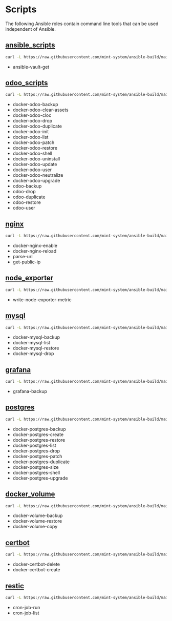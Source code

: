 # Scripts

The following Ansible roles contain command line tools that can be used independent of Ansible.

## [ansible_scripts](role/ansible_scripts/README.md)

```bash
curl -L https://raw.githubusercontent.com/mint-system/ansible-build/main/roles/ansible_scripts/files/install | bash
```

- ansible-vault-get
  
## [odoo_scripts](roles/odoo_scripts/README.md)

```bash
curl -L https://raw.githubusercontent.com/mint-system/ansible-build/main/roles/odoo_scripts/files/install | bash
```

- docker-odoo-backup
- docker-odoo-clear-assets
- docker-odoo-cloc
- docker-odoo-drop
- docker-odoo-duplicate
- docker-odoo-init
- docker-odoo-list
- docker-odoo-patch
- docker-odoo-restore
- docker-odoo-shell
- docker-odoo-uninstall
- docker-odoo-update
- docker-odoo-user
- docker-odoo-neutralize
- docker-odoo-upgrade
- odoo-backup
- odoo-drop
- odoo-duplicate
- odoo-restore
- odoo-user

## [nginx](roles/nginx/README.md)

```bash
curl -L https://raw.githubusercontent.com/mint-system/ansible-build/main/roles/nginx/files/install | bash
```

- docker-nginx-enable
- docker-nginx-reload
- parse-url
- get-public-ip

## [node_exporter](roles/node_exporter/README.md)

```bash
curl -L https://raw.githubusercontent.com/mint-system/ansible-build/main/roles/node_exporter/files/install | bash
```

- write-node-exporter-metric

## [mysql](roles/mysql/README.md)

```bash
curl -L https://raw.githubusercontent.com/mint-system/ansible-build/main/roles/mysql/files/install | bash
```

- docker-mysql-backup
- docker-mysql-list
- docker-mysql-restore
- docker-mysql-drop

## [grafana](roles/grafana/README.md)

```bash
curl -L https://raw.githubusercontent.com/mint-system/ansible-build/main/roles/grafana/files/install | bash
```

- grafana-backup

## [postgres](roles/postgres/README.md)

```bash
curl -L https://raw.githubusercontent.com/mint-system/ansible-build/main/roles/postgres/files/install | bash
```

- docker-postgres-backup
- docker-postgres-create
- docker-postgres-restore
- docker-postgres-list
- docker-postgres-drop
- docker-postgres-patch
- docker-postgres-duplicate
- docker-postgres-size
- docker-postgres-shell
- docker-postgres-upgrade

## [docker_volume](roles/docker_volume/README.md)

```bash
curl -L https://raw.githubusercontent.com/mint-system/ansible-build/main/roles/docker_volume/files/install | bash
```

- docker-volume-backup
- docker-volume-restore
- docker-volume-copy

## [certbot](roles/certbot/README.md)

```bash
curl -L https://raw.githubusercontent.com/mint-system/ansible-build/main/roles/certbot/files/install | bash
```

- docker-certbot-delete
- docker-certbot-create

## [restic](roles/restic/README.md)

```bash
curl -L https://raw.githubusercontent.com/mint-system/ansible-build/main/roles/restic/files/install | bash
```

- cron-job-run
- cron-job-list
